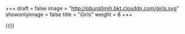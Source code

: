 +++
draft = false
image = "http://pburq0mjh.bkt.clouddn.com/girls.svg"
showonlyimage = false
title = "Girls"
weight = 8
+++

{{<lightbox src="http://pburq0mjh.bkt.clouddn.com/girls.svg">}}

